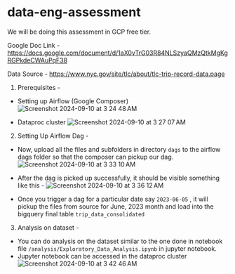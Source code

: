 # data-eng-assessment
We will be doing this assessment in GCP free tier.

Google Doc Link - https://docs.google.com/document/d/1aX0vTrG03R84NLSzyaQMzQtkMgKgRGPkdeCWAuPqF38

Data Source -  https://www.nyc.gov/site/tlc/about/tlc-trip-record-data.page

1. Prerequisites -

* Setting up Airflow (Google Composer)
![Screenshot 2024-09-10 at 3 24 48 AM](https://github.com/user-attachments/assets/835ad434-71a3-45a7-b9a4-378a76dd59a5)


* Dataproc cluster
![Screenshot 2024-09-10 at 3 27 07 AM](https://github.com/user-attachments/assets/79912bd3-4715-473c-81eb-b1c44876a320)

2. Setting Up Airflow Dag - 

* Now, upload all the files and subfolders in directory ``dags`` to the airflow dags folder so that the composer can pickup our dag.
![Screenshot 2024-09-10 at 3 33 10 AM](https://github.com/user-attachments/assets/efebb274-d9bd-4e18-928c-b5b431c2608e)

* After the dag is picked up successfully, it should be visible something like this - 
![Screenshot 2024-09-10 at 3 36 12 AM](https://github.com/user-attachments/assets/b1319c7f-f383-41ad-8864-43c91d11df4b)


* Once you trigger a dag for a particular date say ``2023-06-05`` , it will pickup the files from source for June, 2023 month and load into the bigquery final table ``trip_data_consolidated``

3. Analysis on dataset -

* You can do analysis on the dataset similar to the one done in notebook file ``/analysis/Exploratory_Data_Analysis.ipynb`` in jupyter notebook.
* Jupyter notebook can be accessed in the dataproc cluster
  ![Screenshot 2024-09-10 at 3 42 46 AM](https://github.com/user-attachments/assets/46b3a97f-bf19-4bdb-ac91-af65d60ca290)

